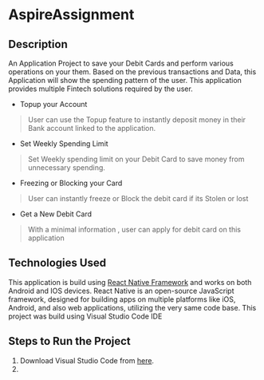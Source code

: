 # AspireAssignment

## Description

   An Application Project to save your Debit Cards and perform various operations on your them. Based on the previous transactions and Data, this Application will show the spending pattern of the user. This application provides multiple Fintech solutions required by the user.
   
   - Topup your Account
> User can use the Topup feature to instantly deposit money in their Bank account linked to the application.
   - Set Weekly Spending Limit
> Set Weekly spending limit on your Debit Card to save money from unnecessary spending.
   - Freezing or Blocking your Card
> User can instantly freeze or Block the debit card if its Stolen or lost
   - Get a New Debit Card
> With a minimal information , user can apply for debit card on this application
   
## Technologies Used

   This application is build using [React Native Framework](https://reactnative.dev) and works on both Android and IOS devices. React Native is an open-source JavaScript framework, designed for building apps on multiple platforms like iOS, Android, and also web applications, utilizing the very same code base. This project was build using Visual Studio Code IDE
   
   
## Steps to Run the Project 

1. Download Visual Studio Code from [here](https://code.visualstudio.com/download).
2. 



